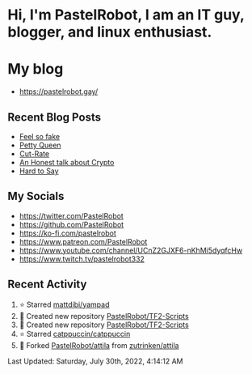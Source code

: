 # Hi, I'm PastelRobot, I am an IT guy, blogger, and linux enthusiast.

# My blog
- https://pastelrobot.gay/
## Recent Blog Posts
<!-- BLOG-POST-LIST:START -->
- [Feel so fake](https://pastelrobot.gay/feel-so-fake/)
- [Petty Queen](https://pastelrobot.gay/petty-queen/)
- [Cut-Rate](https://pastelrobot.gay/cut-rate/)
- [An Honest talk about Crypto](https://pastelrobot.gay/an-honest-talk-about-crypto/)
- [Hard to Say](https://pastelrobot.gay/so-hard-to-say/)
<!-- BLOG-POST-LIST:END -->
## My Socials

- https://twitter.com/PastelRobot
- https://github.com/PastelRobot
- https://ko-fi.com/pastelrobot
- https://www.patreon.com/PastelRobot
- https://www.youtube.com/channel/UCnZ2GJXF6-nKhMi5dyqfcHw
- https://www.twitch.tv/pastelrobot332

## Recent Activity
<!--RECENT_ACTIVITY:start-->
1. ⭐ Starred [mattdibi/yampad](https://github.com/mattdibi/yampad)
2. 📔 Created new repository [PastelRobot/TF2-Scripts](https://github.com/PastelRobot/TF2-Scripts)
3. 📔 Created new repository [PastelRobot/TF2-Scripts](https://github.com/PastelRobot/TF2-Scripts)
4. ⭐ Starred [catppuccin/catppuccin](https://github.com/catppuccin/catppuccin)
5. 🔱 Forked [PastelRobot/attila](https://github.com/PastelRobot/attila) from [zutrinken/attila](https://github.com/zutrinken/attila)
<!--RECENT_ACTIVITY:end-->

<!--RECENT_ACTIVITY:last_update-->
Last Updated: Saturday, July 30th, 2022, 4:14:12 AM
<!--RECENT_ACTIVITY:last_update_end-->
